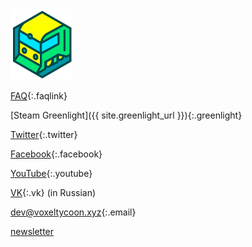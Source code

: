 <a class="logo" href="/">
  <img src="logo.png"/>
</a>

[FAQ](/faq){:.faqlink}

[Steam Greenlight]({{ site.greenlight_url }}){:.greenlight}

[Twitter](//twitter.com/VoxelTycoon){:.twitter}

[Facebook](//facebook.com/VoxelTycoon){:.facebook}

[YouTube](//www.youtube.com/c/voxeltycoongame){:.youtube}

[VK](//vk.com/VoxelTycoon){:.vk} (in Russian)

[dev@voxeltycoon.xyz](mailto:dev@voxeltycoon.xyz){:.email}

[newsletter]({{site.newsletter_url}})